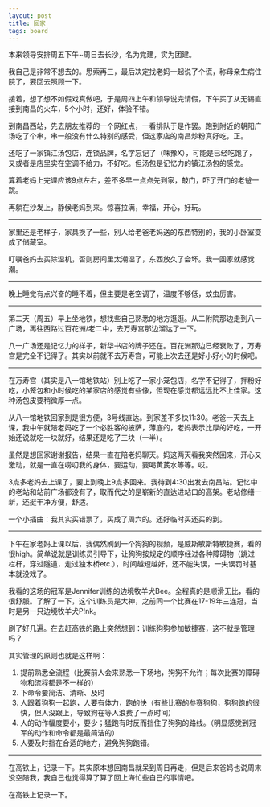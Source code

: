 ```yaml
---
layout: post
title: 回家
tags: board
---
```


本来领导安排周五下午~周日去长沙，名为党建，实为团建。

我自己是非常不想去的。思索再三，最后决定找老妈一起说了个谎，称母亲生病住院了，要回去照顾一下。

接着，想了想不如假戏真做吧，于是周四上午和领导说完请假，下午买了从无锡直接到南昌的火车，5个小时，还好，体验不错。

到南昌西站，先去朋友推荐的一个网红点，一看排队于是作罢。跑到附近的朝阳广场吃了个串，串一般没有什么特别的感受，但这家店的南昌炒粉真好吃，正。

还吃了一家镇江汤包店，连锁品牌，名字忘记了（味豫X），可能是已经吃饱了，又或者是店里实在空调不给力，不好吃。但汤包是记忆力的镇江汤包的感觉。

算着老妈上完课应该9点左右，差不多早一点点先到家，敲门，吓了开门的老爸一跳。

再躺在沙发上，静候老妈到来。惊喜拉满，幸福，开心，好玩。

---

家里还是老样子，家具换了一些，别人给老爸老妈送的东西特别的，我的小卧室变成了储藏室。

叮嘱爸妈去买除湿机，否则房间里太潮湿了，东西放久了会坏。我一回家就感觉潮。

---

晚上睡觉有点兴奋的睡不着，但主要是老空调了，温度不够低，蚊虫厉害。

---

第二天（周五）早上坐地铁，想找些自己熟悉的地方逛逛。从二附院那边走到八一广场，再往西路过百花洲/老二中，去万寿宫那边溜达了一下。

八一广场还是记忆力的样子，新华书店的牌子还在。百花洲那边已经衰败了，万寿宫是完全不记得了。其实以前就不去万寿宫，可能上次去还是好小好小的时候吧。

---

在万寿宫（其实是八一馆地铁站）别上吃了一家小笼包店，名字不记得了，拌粉好吃，小笼包和小时候吃的某家店的感觉有些像，但现在感觉都远远比不上佳家。这种汤包皮要稍微厚一点。

从八一馆地铁回家到是很方便，3号线直达。到家差不多快11:30。老爸一天去上课，我中午就陪老妈吃了一个必胜客的披萨，薄底的，老妈表示比厚的好吃，一开始还说就吃一块就好，结果还是吃了三块（一半）。

虽然是想回家谢谢报告，结果一直在陪老妈聊天。妈这两天看我突然回来，开心又激动，就是一直在唠叨我的身体，要运动，要喝黄芪水等等。哎。

3点多老妈去上课了，要上到晚上9点多回来。我待到4:30出发去南昌站。记忆中的老站和站前广场都没有了，取而代之的是崭新的直达进站口的高架。老站修缮一新，还挺干净方便，舒适。

一个小插曲：我其实买错票了，买成了周六的。还好临时买还买的到。

---

下午在家老妈上课以后，我偶然刷到一个狗狗的视频，是威斯敏斯特敏捷赛，看的很high。简单说就是训练员引导下，让狗狗按规定的顺序经过各种障碍物（跳过栏杆，穿过隧道，走过独木桥etc.），时间越短越好，还不能失误，一失误罚时基本就没戏了。

我看的这场的冠军是Jennifer训练的边境牧羊犬Bee。全程真的是顺滑无比，看的很舒服。了解了一下，这个训练员是大神，之前同一个比赛在17-19年三连冠，当时是另一只边境牧羊犬P!nk。

刷了好几遍。在去赶高铁的路上突然想到：训练狗狗参加敏捷赛，这不就是管理吗？

其实管理的原则也就是这样啊：
1. 提前熟悉全流程（比赛前人会来熟悉一下场地，狗狗不允许；每次比赛的障碍物和流程都是不一样的）
2. 下命令要简洁、清晰、及时
3. 人跟着狗狗一起跑，人要有体力，跑的快（有些比赛的参赛狗狗，狗狗跑的很快，但人没跟上，导致狗在等人浪费了一点时间）
4. 人的动作幅度要小，要少；猛跑有时反而挡住了狗狗的路线。（明显感觉到冠军的动作和命令都是最简洁的）
5. 人要及时挡在合适的地方，避免狗狗跑错。

---

在高铁上，记录一下。其实原本想回南昌就呆到周日再走，但是后来爸妈也说周末没空陪我，我自己也觉得算了算了回上海忙些自己的事情吧。

在高铁上记录一下。









